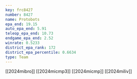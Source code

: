 ```yaml
---
key: frc8427
number: 8427
name: Protobots
epa_end: 19.15
auto_epa_end: 5.91
teleop_epa_end: 10.73
endgame_epa_end: 2.52
winrate: 0.5233
district_epa_rank: 172
district_epa_percentile: 0.6634
type: Team
---
```

[[2024mibro]]
[[2024micmp3]]
[[2024micmp]]
[[2024miliv]]
